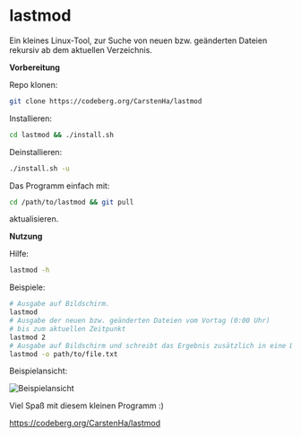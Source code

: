 # lastmod

Ein kleines Linux-Tool, zur Suche von neuen bzw. geänderten Dateien rekursiv ab dem aktuellen Verzeichnis.

**Vorbereitung**

Repo klonen:  
```bash
git clone https://codeberg.org/CarstenHa/lastmod
```

Installieren:  
```bash
cd lastmod && ./install.sh
```

Deinstallieren:  
```bash
./install.sh -u
```

Das Programm einfach mit:  
```bash
cd /path/to/lastmod && git pull
```
aktualisieren.

**Nutzung**

Hilfe:  
```bash
lastmod -h
```

Beispiele:  
```bash
# Ausgabe auf Bildschirm.
lastmod
# Ausgabe der neuen bzw. geänderten Dateien vom Vortag (0:00 Uhr)
# bis zum aktuellen Zeitpunkt
lastmod 2
# Ausgabe auf Bildschirm und schreibt das Ergebnis zusätzlich in eine Datei.
lastmod -o path/to/file.txt
```

Beispielansicht:

![Beispielansicht](example.png)

Viel Spaß mit diesem kleinen Programm :)

<https://codeberg.org/CarstenHa/lastmod>

